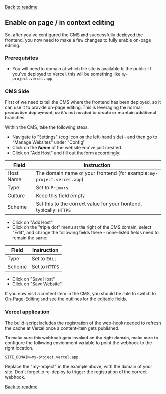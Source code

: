 [Back to readme](../README.md)

## Enable on page / in context editing
So, after you've configured the CMS and successfully deployed the frontend, you now need to make a few changes to fully enable on-page editing.

### Prerequisites
- You will need to domain at which the site is available to the public. If you've deployed to Vercel, this will be something like `my-project.vercel.app`

### CMS Side
First of we need to tell the CMS where the frontend has been deployed, so it can use it to provide on-page editing. This is leveraging the normal production deployment, so it's not needed to create or maintain additional branches.

Within the CMS, take the following steps:
- Navigate to "Settings" (cog icon on the left-hand side) - and then go to "Manage Websites" under "Config"
- Click on the ***Name*** of the website you've just created.
- Click on "Add Host" and fill out the form accordingly:

| Field | Instruction |
| - | - |
| Host Name | The domain name of your frontend (for example: `my-project.vercel.app`) |
| Type | Set to `Primary` |
| Culture | Keep this field empty |
| Scheme | Set this to the correct value for your frontend, typically:  `HTTPS` |

- Click on "Add Host"
- Click on the "triple dot" menu at the right of the CMS domain, select "Edit", and change the following fields there - none-listed fields need to remain the same:

| Field | Instruction |
| - | - |
| Type | Set to `Edit` |
| Scheme | Set to `HTTPS` |

- Click on "Save Host"
- Click on "Save Website"

If you now visit a content item in the CMS, you should be able to switch to On-Page-Editing and see the outlines for the editable fields.

### Vercel application
The build-script includes the registration of the web-hook needed to refresh the cache at Vercel once a content-item gets published.

To make sure this webhook gets invoked on the right domain, make sure to configure the following envionment variable to point the webhook to the right location.

`SITE_DOMAIN=my-project.vercel.app`

Replace the "my-project" in the example above, with the domain of your site. Don't forget to re-deploy to trigger the registration of the correct webhook.

[Back to readme](../README.md)